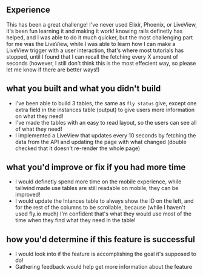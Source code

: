 ## Experience

This has been a great challenge! I've never used Elixir, Phoenix, or LiveView, it's been fun learning it and making it work! knowing rails definetly has helped, and I was able to do it much quicker, but the most challenging part for me was the LiveView, while I was able to learn how I can make a LiveView trigger with a user interaction, that's where most tutorials has stopped, until I found that I can recall the fetching every X amount of seconds (however, I still don't think this is the most effecient way, so please let me know if there are better ways!)

## what you built and what you didn't build

- I've been able to build 3 tables, the same as `fly status` give, except one extra field in the instances table (output) to give users more information on what they need!
- I've made the tables with an easy to read layout, so the users can see all of what they need!
- I implemented a LiveView that updates every 10 seconds by fetching the data from the API and updating the page with what changed (double checked that it doesn't re-render the whole page)

## what you'd improve or fix if you had more time

- I would definetly spend more time on the mobile experience, while tailwind made use tables are still readable on mobile, they can be improved!
- I would update the Intances table to always show the ID on the left, and for the rest of the columns to be scrollable, because (while I haven't used fly.io much) I'm confident that's what they would use most of the time when they find what they need in the table!

## how you'd determine if this feature is successful

- I would look into if the feature is accomplishing the goal it's supposed to do!
- Gathering feedback would help get more information about the feature
